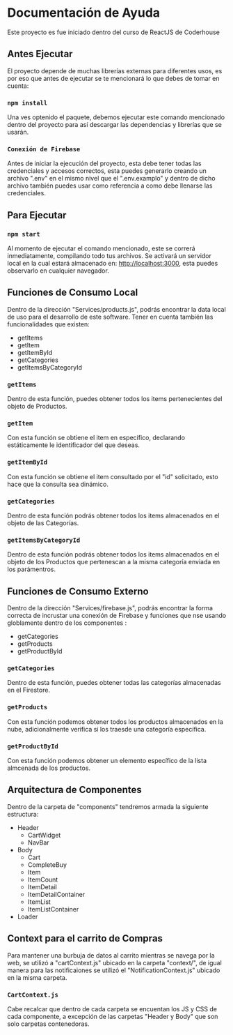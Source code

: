 # Documentación de Ayuda

Este proyecto es fue iniciado dentro del curso de ReactJS de Coderhouse

## Antes Ejecutar

El proyecto depende de muchas librerías externas para diferentes usos, es por eso que antes de ejecutar se te mencionará
lo que debes de tomar en cuenta:

### `npm install`
Una ves optenido el paquete, debemos ejecutar este comando mencionado dentro del proyecto para así descargar las dependencias y librerías que se usarán.

### `Conexión de Firebase`
Antes de iniciar la ejecución del proyecto, esta debe tener todas las credenciales y accesos correctos, esta puedes generarlo creando un archivo
".env" en el mismo nivel que el ".env.examplo" y dentro de dicho archivo también puedes usar como referencia a como debe llenarse las credenciales.

## Para Ejecutar

### `npm start`
Al momento de ejecutar el comando mencionado, este se correrá inmediatamente, compilando todo tus archivos.
Se activará un servidor local en la cual estará almacenado en: [http://localhost:3000](http://localhost:3000), esta puedes observarlo en cualquier navegador.


## Funciones de Consumo Local
Dentro de la dirección "Services/products.js", podrás encontrar la data local de uso para el desarrollo de este software. Tener en cuenta también las funcionalidades que existen:
- getItems
- getItem
- getItemById
- getCategories
- getItemsByCategoryId

### `getItems`
Dentro de esta función, puedes obtener todos los items pertenecientes del objeto de Productos.

### `getItem`
Con esta función se obtiene el item en específico, declarando estáticamente le identificador del que deseas.

### `getItemById`
Con esta función se obtiene el item consultado por el "id" solicitado, esto hace que la consulta sea dinámico.

### `getCategories`
Dentro de esta función podrás obtener todos los items almacenados en el objeto de las Categorías.

### `getItemsByCategoryId`
Dentro de esta función podrás obtener todos los items almacenados en el objeto de los Productos que pertenescan a la misma categoría enviada en los parámentros.


## Funciones de Consumo Externo
Dentro de la dirección "Services/firebase.js", podrás encontrar la forma correcta de incrustar una conexión de Firebase y funciones que nse usando globlamente dentro de los componentes :
- getCategories
- getProducts
- getProductById


### `getCategories`
Dentro de esta función, puedes obtener todas las categorías almacenadas en el Firestore.

### `getProducts`
Con esta función podemos obtener todos los productos almacenados en la nube, adicionalmente verifica si los traesde una categoría específica.

### `getProductById`
Con esta función podemos obtener un elemento específico de la lista almcenada de los productos.



## Arquitectura de Componentes
Dentro de la carpeta de "components" tendremos armada la siguiente estructura:
- Header
    - CartWidget 
    - NavBar
- Body
    - Cart
    - CompleteBuy
    - Item
    - ItemCount
    - ItemDetail
    - ItemDetailContainer
    - ItemList
    - ItemListContainer
- Loader


## Context para el carrito de Compras
Para mantener una burbuja de datos al carrito mientras se navega por la web, se utilizó a "cartContext.js" ubicado en la carpeta "context/", de igual manera para las notificaiones se utilizó el "NotificationContext.js" ubicado en la misma carpeta.

### `CartContext.js`



Cabe recalcar que dentro de cada carpeta se encuentan los JS y CSS de cada componente, a excepción de las carpetas "Header y Body" que son solo carpetas contenedoras.
